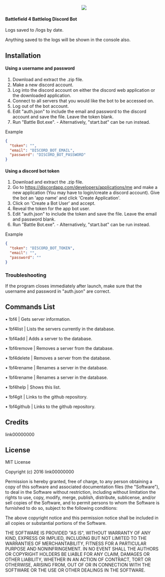 <p align="center">
  <img src="http://i.imgur.com/ts9J5XU.png">
</p>

#### Battlefield 4 Battlelog Discord Bot

Logs saved to /logs by date.

Anything saved to the logs will be shown in the console also.

## Installation

#### Using a username and password

1. Download and extract the .zip file.
2. Make a new discord account.
3. Log into the discord account on either the discord web application or the downloaded application.
4. Connect to all servers that you would like the bot to be accessed on.
5. Log out of the bot account.
6. Edit "auth.json" to include the email and password to the discord account and save the file. Leave the token blank.
7. Run "Battle Bot.exe". - Alternatively, "start.bat" can be run instead.

Example
```json
{
  "token": "",
  "email": "DISCORD_BOT_EMAIL",
  "password": "DISCORD_BOT_PASSWORD"
}
```

#### Using a discord bot token

1. Download and extract the .zip file.
2. Go to https://discordapp.com/developers/applications/me and make a new application (You may have to login/create a discord account). Give the bot an 'app name' and click 'Create Application'.
3. Click on 'Create a Bot User' and accept.
4. Reveal the token for the app bot user.
5. Edit "auth.json" to include the token and save the file. Leave the email and password blank.
6. Run "Battle Bot.exe". - Alternatively, "start.bat" can be run instead.

Example
```json
{
  "token": "DISCORD_BOT_TOKEN",
  "email": "",
  "password": ""
}
```

### Troubleshooting

If the program closes immediately after launch, make sure that the username and password in "auth.json" are correct.

## Commands List
  • !bf4 <server name> | Gets server information.

  • !bf4list | Lists the servers currently in the database.

  • !bf4add <server name> <server url> | Adds a server to the database.

  • !bf4remove <server name> | Removes a server from the database.

  • !bf4delete <server name> | Removes a server from the database.

  • !bf4rename <server name> <new name> | Renames a server in the database.

  • !bf4rename <server name> <new name> | Renames a server in the database.

  • !bf4help | Shows this list.

  • !bf4git | Links to the github repository.

  • !bf4github | Links to the github repository.

## Credits
link00000000

## License
MIT License

Copyright (c) 2016 link00000000

Permission is hereby granted, free of charge, to any person obtaining a copy
of this software and associated documentation files (the "Software"), to deal
in the Software without restriction, including without limitation the rights
to use, copy, modify, merge, publish, distribute, sublicense, and/or sell
copies of the Software, and to permit persons to whom the Software is
furnished to do so, subject to the following conditions:

The above copyright notice and this permission notice shall be included in all
copies or substantial portions of the Software.

THE SOFTWARE IS PROVIDED "AS IS", WITHOUT WARRANTY OF ANY KIND, EXPRESS OR
IMPLIED, INCLUDING BUT NOT LIMITED TO THE WARRANTIES OF MERCHANTABILITY,
FITNESS FOR A PARTICULAR PURPOSE AND NONINFRINGEMENT. IN NO EVENT SHALL THE
AUTHORS OR COPYRIGHT HOLDERS BE LIABLE FOR ANY CLAIM, DAMAGES OR OTHER
LIABILITY, WHETHER IN AN ACTION OF CONTRACT, TORT OR OTHERWISE, ARISING FROM,
OUT OF OR IN CONNECTION WITH THE SOFTWARE OR THE USE OR OTHER DEALINGS IN THE
SOFTWARE.

